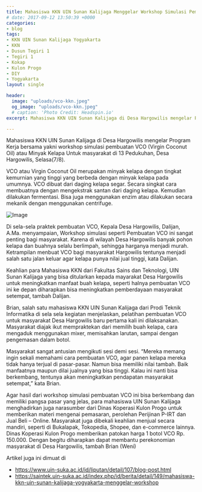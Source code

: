 ```yaml
---
title: Mahasiswa KKN UIN Sunan Kalijaga Menggelar Workshop Simulasi Pembuatan VCO
# date: 2017-09-12 13:50:39 +0000
categories:
- blog
tags:
- KKN UIN Sunan Kalijaga Yogyakarta
- KKN
- Dusun Tegiri 1
- Tegiri 1
- Kokap
- Kulon Progo
- DIY
- Yogyakarta
layout: single

header:
  image: "uploads/vco-kkn.jpeg"
  og_image: "uploads/vco-kkn.jpeg"
  # caption: 'Photo Credit: Headspin.io'
excerpt: Mahasiswa KKN UIN Sunan Kalijaga di Desa Hargowilis mengelar Program Kerja bersama yakni workshop simulasi pembuatan VCO (Virgin Coconut Oil) atau Minyak Kelapa Untuk masyarakat di 13 Pedukuhan, Desa Hargowilis, Selasa(7/8).

---
```



Mahasiswa KKN UIN Sunan Kalijaga di Desa Hargowilis mengelar Program Kerja bersama yakni workshop simulasi pembuatan VCO (Virgin Coconut Oil) atau Minyak Kelapa Untuk masyarakat di 13 Pedukuhan, Desa Hargowilis, Selasa(7/8).

VCO atau Virgin Coconut Oil merupakan minyak kelapa dengan tingkat kemurnian yang tinggi yang berbeda dengan minyak kelapa pada umumnya. VCO dibuat dari daging kelapa segar. Secara singkat cara membuatnya dengan mengekstrak santan dari daging kelapa. Kemudian dilakukan fermentasi. Bisa juga menggunakan enzim atau dilakukan secara mekanik dengan menggunakan centrifuge.

![Image](https://res.cloudinary.com/brianrakhmataji-id/image/upload/v1702099402/hyoyixnzjszsh4gbwkkk.png)

Di sela-sela praktek pembuatan VCO, Kepala Desa Hargowilis, Dalijan, A.Ma. menyampaian, Workshop simulasi seperti Pembuatan VCO ini sangat penting bagi masyarakat. Karena di wilayah Desa Hargowilis banyak pohon kelapa dan buahnya selalu berlimpah, sehingga harganya menjadi murah. Ketrampilan menbuat VCO bagi masyarakat Hargowilis tentunya menjadi salah satu jalan keluar agar kelapa punya nilai jual tinggi, kata Dalijan.

Keahlian para Mahasiswa KKN dari Fakultas Sains dan Teknologi, UIN Sunan Kalijaga yang bisa ditularkan kepada mayarakat Desa Hargowilis untuk meningkatkan manfaat buah kelapa, seperti halnya pembuatan VCO ini ke depan diharapkan bisa meningkatkan pemberdayaan masyarakat setempat, tambah Dalijan.

Brian, salah satu mahasiswa KKN UIN Sunan Kalijaga dari Prodi Teknik Informatika di sela sela kegiatan menjelaskan, pelatihan pembuatan VCO untuk masyarakat Desa Hargowilis baru pertama kali ini dilaksanakan. Masyarakat diajak ikut mempraktekan dari memilih buah kelapa, cara mengaduk menggunakan mixer, memisahkan larutan, sampai dengan pengemasan dalam botol.

Masyarakat sangat antusian mengikuti sesi demi sesi. “Mereka memang ingin sekali memahami cara pembuatan VCO, agar panen kelapa mereka tidak hanya terjual di pasar-pasar. Namun bisa memiliki nilai tambah. Baik manfaatnya maupun dilai jualnya yang bisa tinggi. Kalau ini nanti bisa berkembang, tentunya akan meningkatkan pendapatan masyarakat setempat,” kata Brian.

Agar hasil dari workshop simulasi pembuatan VCO ini bisa berkembang dan memiliki pangsa pasar yang jelas, para mahasiswa UIN Sunan Kalijaga menghadirkan juga narasumber dari Dinas Koperasi Kulon Progo untuk memberikan materi mengenai pemasaran, perolehan Perijinan P-IRT dan Jual Beli – Online. Masyarakat juga dibekali keahlian menjual secara mandiri, seperti di Bukalapak, Tokopedia, Shopee, dan e-commerce lainnya. Dinas Koperasi Kulon Progo memberikan patokan harga 1 botol VCO Rp. 150.000. Dengan begitu diharapkan dapat membantu perekonomian masyarakat di Desa Hargowilis, tambah Brian (Weni)

Artikel juga ini dimuat di
- https://www.uin-suka.ac.id/id/liputan/detail/107/blog-post.html
- https://saintek.uin-suka.ac.id/index.php/id/berita/detail/149/mahasiswa-kkn-uin-sunan-kalijaga-yogyakarta-menggelar-workshop